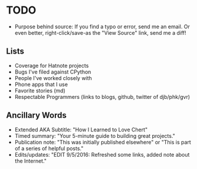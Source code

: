 # TODO

* Purpose behind source: If you find a typo or error, send me an
  email. Or even better, right-click/save-as the "View Source" link,
  send me a diff!

## Lists

* Coverage for Hatnote projects
* Bugs I've filed against CPython
* People I've worked closely with
* Phone apps that I use
* Favorite stories (md)
* Respectable Programmers (links to blogs, github, twitter of djb/phk/gvr)

## Ancillary Words

* Extended AKA Subtitle: "How I Learned to Love Chert"
* Timed summary: "Your 5-minute guide to building great projects."
* Publication note: "This was initially published elsewhere" or "This is part of a series of helpful posts."
* Edits/updates: "EDIT 9/5/2016: Refreshed some links, added note about the Internet."
